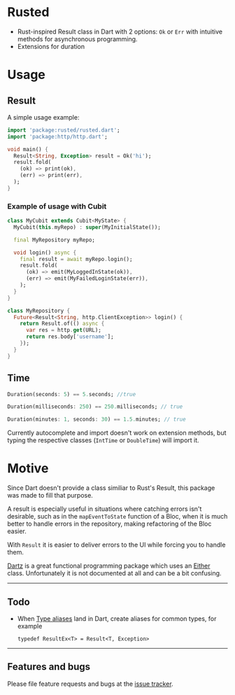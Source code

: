 # Rusted
* Rust-inspired Result class in Dart with 2 options: `Ok` or `Err` with intuitive methods for asynchronous programming.
* Extensions for duration

# Usage

## Result

A simple usage example:

```dart
import 'package:rusted/rusted.dart';
import 'package:http/http.dart';

void main() {
  Result<String, Exception> result = Ok('hi');
  result.fold(
    (ok) => print(ok),
    (err) => print(err),
  );
}
```
### Example of usage with Cubit
```dart
class MyCubit extends Cubit<MyState> {
  MyCubit(this.myRepo) : super(MyInitialState());

  final MyRepository myRepo;

  void login() async {
    final result = await myRepo.login();
    result.fold(
      (ok) => emit(MyLoggedInState(ok)),
      (err) => emit(MyFailedLoginState(err)),
    );
  }
}

class MyRepository {
  Future<Result<String, http.ClientException>> login() {
    return Result.of(() async {
      var res = http.get(URL);
      return res.body['username'];
    });
  }
}
```

## Time
```dart
Duration(seconds: 5) == 5.seconds; //true

Duration(milliseconds: 250) == 250.milliseconds; // true

Duration(minutes: 1, seconds: 30) == 1.5.minutes; // true
```
Currently autocomplete and import doesn't work on extension methods, but typing the respective classes (`IntTime` or `DoubleTime`) will import it.

# Motive
Since Dart doesn't provide a class similiar to Rust's Result,
this package was made to fill that purpose.

A result is especially useful in situations where catching errors isn't desirable, such as in the `mapEventToState` function of a Bloc, when it is much better to handle errors in the repository, making refactoring of the Bloc easier.

With `Result` it is easier to deliver errors to the UI while forcing you to handle them.

[Dartz][dartz] is a great functional programming package which uses an [Either][either] class. Unfortunately it is not documented at all and can be a bit confusing.

---

## Todo

* When [Type aliases][typealias] land in Dart, create aliases for common types, for example

  `typedef ResultEx<T> = Result<T, Exception>`

---
## Features and bugs

Please file feature requests and bugs at the [issue tracker][tracker].

[either]: https://github.com/spebbe/dartz/blob/master/lib/src/either.dart
[dartz]: https://pub.dev/packages/dartz
[tracker]: https://github.com/aarol/rusted/issues
[typealias]: https://github.com/dart-lang/language/issues/65
